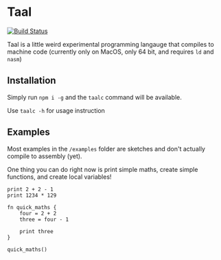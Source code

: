 # Taal

[![Build Status](https://travis-ci.org/Nickforall/taal.svg?branch=master)](https://travis-ci.org/Nickforall/taal)

Taal is a little weird experimental programming langauge that compiles to machine code (currently only on MacOS, only 64 bit, and requires `ld` and `nasm`)

## Installation

Simply run `npm i -g` and the `taalc` command will be available.

Use `taalc -h` for usage instruction

## Examples

Most examples in the `/examples` folder are sketches and don't actually compile to assembly (yet).

One thing you can do right now is print simple maths, create simple functions, and create local variables!

```taal
print 2 + 2 - 1
print 1234 * 129
```

```taal
fn quick_maths {
	four = 2 + 2
	three = four - 1

	print three
}

quick_maths()
```